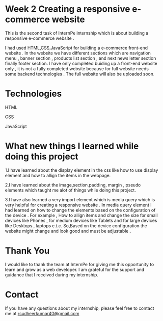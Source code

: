 # Week 2 Creating a responsive e-commerce website 
This is the second task of InternPe internship which is about building a responsive e-commerce website .

I had used HTML,CSS,JavaScript for building a e-commerce front-end website . In the website we have different sections which are navigation menu , banner section , products list section , and next news letter section finally footer section. I have only completed buiding up a front-end website only , it is not a fully completed website because for full website needs some backend technologies . The full website will also be uploaded soon.

# Technologies
HTML

CSS

JavaScript

# What new things I learned while doing this project

1.I have learned about the display element in the css like how to use display element and how to allign the items in the webpage.

2.I have learned about the image,section,padding, margin , pseudo elements which taught me alot of things while doing this project.

3.I have also learned a very import element which is media query which is very helpful for creating a responsive website . In media query element I had learned on how to change the elements based on the configuration of the device . For example , How to allign items and change the size for small devices like Phones , for medium devices like Tablets and for large devices like Desktops , laptops e.t.c.
So,Based on the device configuration the website might change and look good and must be adjustable .

# Thank You
I would like to thank the team at InternPe for giving me this opportunity to learn and grow as a web developer. I am grateful for the support and guidance that I received during my internship.

# Contact
If you have any questions about my internship, please feel free to contact me at rsudheerkumar40@gmail.com


